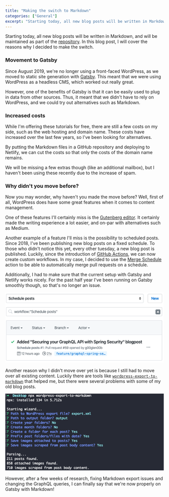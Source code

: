 ```yaml
---
title: "Making the switch to Markdown"
categories: ["General"]
excerpt: "Starting today, all new blog posts will be written in Markdown, and will be maintained as part of the repository. In this blog post, I will cover the reasons why I decided to make the switch."
---
```


Starting today, all new blog posts will be written in Markdown, and will be maintained as part of the [repository](https://github.com/g00glen00b/gatsby-blog).
In this blog post, I will cover the reasons why I decided to make the switch.

### Movement to Gatsby

Since August 2019, we're no longer using a front-faced WordPress, as we moved to static site generation with [Gatsby](https://www.gatsbyjs.org/).
This meant that we were using WordPress as a headless CMS, which worked out really great.

However, one of the benefits of Gatsby is that it can be easily used to plug in data from other sources.
Thus, it meant that we didn't have to rely on WordPress, and we could try out alternatives such as Markdown.

### Increased costs

While I'm offering these tutorials for free, there are still a few costs on my side, such as the web hosting and domain name.
These costs have increased over the last few years, so I've been looking for alternatives.

By putting the Markdown files in a GitHub repository and deploying to Netlify, we can cut the costs so that only the costs of the domain name remains.

We will be missing a few extras though (like an additional mailbox), but I haven't been using these recently due to the increase of spam.

### Why didn't you move before?

Now you may wonder, why haven't you made the move before? Well, first of all, WordPress does have some great features when it comes to content management.

One of these features I'll certainly miss is the [Gutenberg editor](https://wordpress.org/gutenberg/). 
It certainly made the writing experience a lot easier, and on-par with alternatives such as Medium.

Another example of a feature I'll miss is the possibility to scheduled posts.
Since 2018, I've been publishing new blog posts on a fixed schedule.
To those who didn't notice this yet, every other tuesday, a new blog post is published.
Luckily, since the introduction of [GitHub Actions](https://github.com/features/actions), we can now create custom workflows.
In my case, I decided to use the [Merge Schedule](https://github.com/marketplace/actions/merge-schedule) action to be able to automatically merge pull requests on a schedule.

Additionally, I had to make sure that the current setup with Gatsby and Netlify works nicely.
For the past half year I've been running on Gatsby smoothly though, so that's no longer an issue.

![Screenshot of GitHub actions](content/posts/2020/2020-03-17-move-to-markdown/images/github-action.png)

Another reason why I didn't move over yet is because I still had to move over all existing content.
Luckily there are tools like [`wordpress-export-to-markdown`](https://github.com/lonekorean/wordpress-export-to-markdown) that helped me, but there were several problems with some of my old blog posts.

![Screenshot of console output](content/posts/2020/2020-03-17-move-to-markdown/images/wordpress-to-markdown.png)
   
However, after a few weeks of research, fixing Markdown export issues and changing the GraphQL queries, I can finally say that we're now properly on Gatsby with Markdown! 




